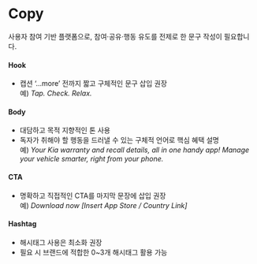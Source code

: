 # Copy

사용자 참여 기반 플랫폼으로, 참여·공유·행동 유도를 전제로 한 문구 작성이 필요합니다.

#### Hook

* 캡션 ‘…more’ 전까지 짧고 구체적인 문구 삽입 권장\
  예) _Tap. Check. Relax.​_

#### Body

* 대담하고 목적 지향적인 톤 사용&#x20;
* 독자가 취해야 할 행동을 드러낼 수 있는 구체적 언어로 핵심 혜택 설명\
  예) _Your Kia warranty and recall details, all in one handy app! Manage your vehicle smarter, right from your phone._

#### CTA

* 명확하고 직접적인 CTA를 마지막 문장에 삽입 권장\
  예) _Download now \[Insert App Store / Country Link]_

#### Hashtag

* 해시태그 사용은 최소화 권장&#x20;
* 필요 시 브랜드에 적합한 0\~3개 해시태그 활용 가능





